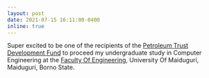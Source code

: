 ```yaml
---
layout: post 
date: 2021-07-15 16:11:00-0400
inline: true
---
```


Super excited to be one of the recipients of the [Petroleum Trust Development Fund](https://www.scholarship.ptdf.gov.ng/) to proceed my undergraduate study in Computer Engineering at the [Faculty Of Engineering](http://www.unimaid.edu.ng/), University Of Maiduguri, Maiduguri, Borno State.